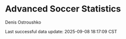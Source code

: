 # Advanced Soccer Statistics
Denis Ostroushko

<!-- gfm -->

Last successful data update: 2025-09-08 18:17:09 CST
